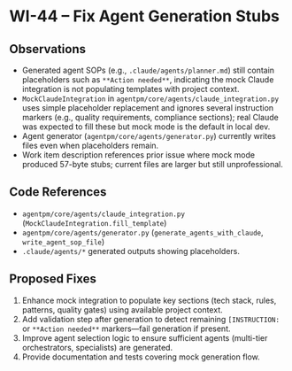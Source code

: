 # WI-44 – Fix Agent Generation Stubs

## Observations
- Generated agent SOPs (e.g., `.claude/agents/planner.md`) still contain placeholders such as `**Action needed**`, indicating the mock Claude integration is not populating templates with project context.
- `MockClaudeIntegration` in `agentpm/core/agents/claude_integration.py` uses simple placeholder replacement and ignores several instruction markers (e.g., quality requirements, compliance sections); real Claude was expected to fill these but mock mode is the default in local dev.
- Agent generator (`agentpm/core/agents/generator.py`) currently writes files even when placeholders remain.
- Work item description references prior issue where mock mode produced 57-byte stubs; current files are larger but still unprofessional.

## Code References
- `agentpm/core/agents/claude_integration.py` (`MockClaudeIntegration.fill_template`)
- `agentpm/core/agents/generator.py` (`generate_agents_with_claude`, `write_agent_sop_file`)
- `.claude/agents/*` generated outputs showing placeholders.

## Proposed Fixes
1. Enhance mock integration to populate key sections (tech stack, rules, patterns, quality gates) using available project context.
2. Add validation step after generation to detect remaining `[INSTRUCTION:` or `**Action needed**` markers—fail generation if present.
3. Improve agent selection logic to ensure sufficient agents (multi-tier orchestrators, specialists) are generated.
4. Provide documentation and tests covering mock generation flow.

